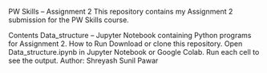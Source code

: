 PW Skills – Assignment 2
This repository contains my Assignment 2 submission for the PW Skills course.

Contents
Data_structure – Jupyter Notebook containing Python programs for Assignment 2.
How to Run
Download or clone this repository.
Open Data_structure.ipynb in Jupyter Notebook or Google Colab.
Run each cell to see the output.
Author: Shreyash Sunil Pawar

